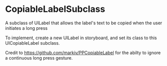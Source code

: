 # CopiableLabelSubclass
A subclass of UILabel that allows the label's text to be copied when the user initiates a long press

To implement, create a new UILabel in storyboard, and set its class to this UICopiableLabel subclass.

Credit to https://github.com/markiv/PPCopiableLabel for the abilty to ignore a continuous long press gesture.
